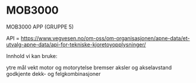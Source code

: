 # MOB3000
MOB3000 APP (GRUPPE 5)


API =
https://www.vegvesen.no/om-oss/om-organisasjonen/apne-data/et-utvalg-apne-data/api-for-tekniske-kjoretoyopplysninger/


Innhold vi kan bruke:

ytre mål
vekt
motor og motorytelse
bremser
aksler og akselavstand
godkjente dekk- og felgkombinasjoner
